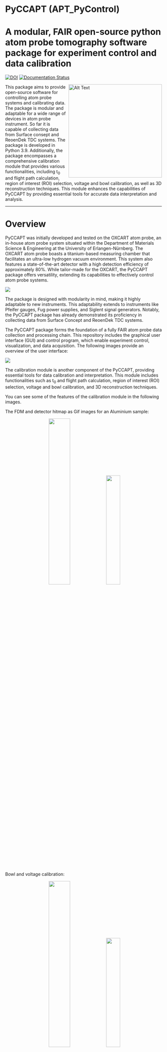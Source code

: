 # PyCCAPT (APT_PyControl)

# A modular, FAIR open-source python atom probe tomography software package for experiment control and data calibration

[![DOI](https://zenodo.org/badge/DOI/10.5281/zenodo.10210507.svg)](https://doi.org/10.5281/zenodo.10210507)
[![Documentation Status](https://readthedocs.org/projects/pyccapt/badge/?version=latest)](https://pyccapt.readthedocs.io/en/latest/?badge=latest)
<!--[![coverage report](https://gitlab.com/jesseds/apav/badges/master/coverage.svg)](https://gitlab.com/jesseds/apav/commits/master)
[![pipeline status](https://gitlab.com/jesseds/apav/badges/master/pipeline.svg)](https://gitlab.com/jesseds/apav/-/commits/master)-->

<img align="right" src="https://github.com/mmonajem/pyccapt/blob/main/pyccapt/files/logo2.png" alt="Alt Text" width="300" height="300">

This package aims to provide open-source software for controlling atom probe systems and calibrating data.
The package is modular and adaptable for a wide range of devices in atom probe instrument. So far it is
capable of collecting data from Surface consept and ReoenDek TDC systems. The package is developed in Python 3.9.
Additionally, the package encompasses a comprehensive calibration module that provides various functionalities,
including t<sub>0</sub> and flight path calculation, region of interest (ROI) selection, voltage and bowl calibration,
as well as
3D reconstruction techniques.
This module enhances the capabilities of PyCCAPT by providing essential tools for accurate data interpretation and
analysis.

----------

# Overview

PyCCAPT was initially developed and tested on the OXCART atom probe, an in-house atom probe system situated
within the Department of Materials Science & Engineering at the University of Erlangen-Nürnberg. The OXCART atom probe boasts a titanium-based measuring chamber that facilitates an ultra-low hydrogen 
vacuum environment. This system also features a state-of-the-art detector with a high detection
efficiency of approximately 80%. While tailor-made for the OXCART, the PyCCAPT package offers versatility, extending its
capabilities to effectively control atom probe systems.

![](https://github.com/mmonajem/pyccapt/blob/main/pyccapt/files/oxcart.jpg)

The package is designed with modularity in mind, making it highly adaptable to new instruments. This
adaptability extends to instruments like Pfeifer gauges, Fug power supplies, and Siglent signal generators. Notably, the
PyCCAPT package has already demonstrated its proficiency in collecting data from Surface Concept and ReoenDek TDC
systems.

The PyCCAPT package forms the foundation of a fully FAIR atom probe data collection and processing chain. This
repository includes the graphical user interface (GUI) and control program, which enable experiment control,
visualization, and data acquisition. The following images provide an overview of the user interface:

![](https://github.com/mmonajem/pyccapt/blob/main/pyccapt/files/advance_gui.png)

The calibration module is another component of the PyCCAPT, providing essential tools for data calibration and
interpretation. This module includes functionalities such as t<sub>0</sub> and flight path calculation, region of
interest (ROI) selection, voltage and bowl calibration, and 3D reconstruction techniques. 

You can see some of the features of the calibration module in the following images.

The FDM and detector hitmap as Gif images for an Aluminium sample:

<div align="center">
  <img width = "37%" src="https://github.com/mmonajem/pyccapt/blob/develop/pyccapt/files/readme_images/fdm.png">
  <img width = "30%" src="https://github.com/mmonajem/pyccapt/blob/develop/pyccapt/files/readme_images/detector.gif">
</div>

Bowl and voltage calibration:

<div align="center">
  <img width = "37%" src="https://github.com/mmonajem/pyccapt/blob/develop/pyccapt/files/readme_images/fdm.png">
  <img width = "30%" src="https://github.com/mmonajem/pyccapt/blob/develop/pyccapt/files/readme_images/detector.gif">
</div>


A ranged mass spectrum for a Nimonic® 90 sample:

<div align="center">
  <img width = "90%" src="https://github.com/mmonajem/pyccapt/blob/develop/pyccapt/files/readme_images/mc.png">
</div>


Html link below can be used to show a 3d reconstruction of Nimonic® 90 sample: [Nimonic® 3D reconstruction](https://rawcdn.githack.com/mmonajem/pyccapt/52835bc47735ef12bffcf7e18ce90b556b07d12f/pyccapt/files/readme_images/3d_o.html)

The 3d reconstruction of Nimonic® 90 and precipitates can be seen in the following Gifs:

<div align="center">
  <img width = "40%" src="https://github.com/mmonajem/pyccapt/blob/develop/pyccapt/files/readme_images/roto.gif">
<img width = "40%" src="https://github.com/mmonajem/pyccapt/blob/develop/pyccapt/files/readme_images/iso.gif">
</div>


 ---------------------

# Directory structure
```
pyccapt/
├── pyccapt/
│   ├── __init__.py
│   ├── config.json   
│   ├── calibration/
│   │   ├── __init__.py
│   │   └── module_folders   
│   ├── control/
│   │   ├── __init__.py
│   │   └── module_folders
│   └── files/
├── docs/
├── setup.py
├── README.md
├── CONTRIBUTION.md
├── MANIFEST.in
├── Licence
└── tox.ini
└── tests/
    ├── __init__.py
    ├── data/
    └── tests
```
 ---------------------

# Installation

1. Create a virtual environment using Anaconda:

   ```bash
   conda create -n apt_env python=3.9
    ```

2. Activate the virtual environment:

   ```bash
   conda activate apt_env
   ```

3. Clone or download this repository, unzip it, and in the project directory run:

   ```bash
   pip install -e .
   ```

After installation, you can run the control GUI by entering the following command in the console:

   ```bash
   pyccapt
   ```

or if the above command does not work, you can run the following command:

   ```bash
   python -m pyccapt.control
   ```


To start the tutorial, please follow these steps:

1- Open your terminal.

2- Navigate to the project folder using the cd command.

3- Once you're inside the project folder, go to the tutorial folder by running the following command:

   ```bash
   Jupyter lab
   ```

--------------

# Documentation

The latest documentation is available on
[ReadTheDocs](https://pyccapt.readthedocs.io/en/latest/?#) page. It provides feature descriptions, tutorials, and
valuable information.


---------------------
# Using PyCCAPT

For control part of the package you can follow the steps
on [documentation](https://pyccapt.readthedocs.io/en/latest/configuration.html).

For calibration, review the [tutorial](https://pyccapt.readthedocs.io/en/latest/tutorials.html) to understand package
features.

To test the code on Google colab, you can use the following links:
[data processing](https://colab.research.google.com/github/mmonajem/pyccapt/blob/develop/pyccapt/calibration/tutorials/colab/data_processing.ipynb) and 
[data visualization](https://colab.research.google.com/github/mmonajem/pyccapt/blob/develop/pyccapt/calibration/tutorials/colab/visualization.ipynb)

---------------------
# Data structure

For checking the data structure of the control module you can check [here](pyccapt/control/DATA_STRUCTURE.md). For the 
calibration module, you can check [here](pyccapt/calibration/DATA_STRUCTURE.md).

---------------------
# Test data

For start using the calibration package, you can use the test data (pure Aluminium) provided in the following link. The
link contains the raw dataset that is collected from the OXCART atom probe from a pure Aluminium sample. It also
contains
the output file from the calibration module, which contains the calibrated data as well as the reconstructed data. The
link also contain the range file (HDF5) that is calculated by the calibration module.

[![DOI](https://zenodo.org/badge/DOI/10.5281/zenodo.10131887.svg)](https://doi.org/10.5281/zenodo.10131887)

------------------
# Bug reports

Report bugs, issues, ask for help, or provide feedback on
the [Github section](https://github.com/mmonajem/pyccapt/issues).

Qestions/comments:
  - Mehrpad Monajem, mehrpad.monajem@fau.de

-----------

# Citing

-----------

# Contributing

Contributions to PyCCAPT are always welcome, and they are greatly appreciated! Our contribution
policy can be found [here](CONTRIBUTING.md).

------------

# License

This project is licensed under the GNU General Public License v3.0. See
the [LICENSE](LICENSE) file for details.
